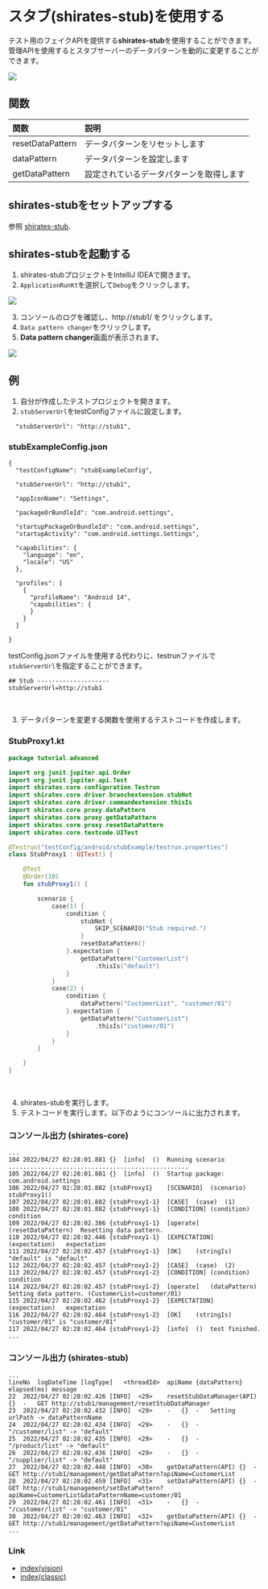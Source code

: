 # スタブ(shirates-stub)を使用する

テスト用のフェイクAPIを提供する**shirates-stub**を使用することができます。
管理APIを使用するとスタブサーバーのデータパターンを動的に変更することができます。

![](_images/shirates_stub_overview.png)

## 関数

| 関数               | 説明                   |
|:-----------------|:---------------------|
| resetDataPattern | データパターンをリセットします      |
| dataPattern      | データパターンを設定します        |
| getDataPattern   | 設定されているデータパターンを取得します |

## shirates-stubをセットアップする

参照 [shirates-stub](https://github.com/ldi-github/shirates-stub.git).

## shirates-stubを起動する

1. shirates-stubプロジェクトをIntelliJ IDEAで開きます。
2. `ApplicationRunKt`を選択して`Debug`をクリックします。

![](_images/application-run-kt.png)

3. コンソールのログを確認し、http://stub1/ をクリックします。
4. `Data pattern changer`をクリックします。
5. **Data pattern changer**画面が表示されます。

![](_images/data-pattern-changer.png)

## 例

1. 自分が作成したテストプロジェクトを開きます。
2. `stubServerUrl`をtestConfigファイルに設定します。

```
  "stubServerUrl": "http://stub1",
```

### stubExampleConfig.json

```
{
  "testConfigName": "stubExampleConfig",

  "stubServerUrl": "http://stub1",

  "appIconName": "Settings",

  "packageOrBundleId": "com.android.settings",

  "startupPackageOrBundleId": "com.android.settings",
  "startupActivity": "com.android.settings.Settings",

  "capabilities": {
    "language": "en",
    "locale": "US"
  },

  "profiles": [
    {
      "profileName": "Android 14",
      "capabilities": {
      }
    }
  ]

}
```

testConfig.jsonファイルを使用する代わりに、testrunファイルで`stubServerUrl`を指定することができます。

```
## Stub --------------------
stubServerUrl=http://stub1
```

<br>

3. データパターンを変更する関数を使用するテストコードを作成します。

### StubProxy1.kt

```kotlin
package tutorial.advanced

import org.junit.jupiter.api.Order
import org.junit.jupiter.api.Test
import shirates.core.configuration.Testrun
import shirates.core.driver.branchextension.stubNot
import shirates.core.driver.commandextension.thisIs
import shirates.core.proxy.dataPattern
import shirates.core.proxy.getDataPattern
import shirates.core.proxy.resetDataPattern
import shirates.core.testcode.UITest

@Testrun("testConfig/android/stubExample/testrun.properties")
class StubProxy1 : UITest() {

    @Test
    @Order(10)
    fun stubProxy1() {

        scenario {
            case(1) {
                condition {
                    stubNot {
                        SKIP_SCENARIO("Stub required.")
                    }
                    resetDataPattern()
                }.expectation {
                    getDataPattern("CustomerList")
                        .thisIs("default")
                }
            }
            case(2) {
                condition {
                    dataPattern("CustomerList", "customer/01")
                }.expectation {
                    getDataPattern("CustomerList")
                        .thisIs("customer/01")
                }
            }
        }

    }
}
```

<br>

4. shirates-stubを実行します。
5. テストコードを実行します。以下のようにコンソールに出力されます。

### コンソール出力 (shirates-core)

```
...
104	2022/04/27 02:28:01.881	{}	[info]	()	Running scenario ..................................................
105	2022/04/27 02:28:01.881	{}	[info]	()	Startup package: com.android.settings
106	2022/04/27 02:28:01.882	{stubProxy1}	[SCENARIO]	(scenario)	stubProxy1()
107	2022/04/27 02:28:01.882	{stubProxy1-1}	[CASE]	(case)	(1)
108	2022/04/27 02:28:01.882	{stubProxy1-1}	[CONDITION]	(condition)	condition
109	2022/04/27 02:28:02.386	{stubProxy1-1}	[operate]	(resetDataPattern)	Resetting data pattern.
110	2022/04/27 02:28:02.446	{stubProxy1-1}	[EXPECTATION]	(expectation)	expectation
111	2022/04/27 02:28:02.457	{stubProxy1-1}	[OK]	(stringIs)	"default" is "default"
112	2022/04/27 02:28:02.457	{stubProxy1-2}	[CASE]	(case)	(2)
113	2022/04/27 02:28:02.457	{stubProxy1-2}	[CONDITION]	(condition)	condition
114	2022/04/27 02:28:02.457	{stubProxy1-2}	[operate]	(dataPattern)	Setting data pattern. (CustomerList=customer/01)
115	2022/04/27 02:28:02.462	{stubProxy1-2}	[EXPECTATION]	(expectation)	expectation
116	2022/04/27 02:28:02.464	{stubProxy1-2}	[OK]	(stringIs)	"customer/01" is "customer/01"
117	2022/04/27 02:28:02.464	{stubProxy1-2}	[info]	()	test finished.
...
```

### コンソール出力 (shirates-stub)

```
...
lineNo	logDateTime	[logType]	<threadId>	apiName	{dataPattern}	elapsed(ms)	message
22	2022/04/27 02:28:02.426	[INFO]	<29>	resetStubDataManager(API)	{}	-	GET http://stub1/management/resetStubDataManager
23	2022/04/27 02:28:02.432	[INFO]	<29>	-	{}	-	Setting urlPath -> dataPatternName
24	2022/04/27 02:28:02.434	[INFO]	<29>	-	{}	-	"/customer/list" -> "default"
25	2022/04/27 02:28:02.435	[INFO]	<29>	-	{}	-	"/product/list" -> "default"
26	2022/04/27 02:28:02.436	[INFO]	<29>	-	{}	-	"/supplier/list" -> "default"
27	2022/04/27 02:28:02.448	[INFO]	<30>	getDataPattern(API)	{}	-	GET http://stub1/management/getDataPattern?apiName=CustomerList
28	2022/04/27 02:28:02.459	[INFO]	<31>	setDataPattern(API)	{}	-	GET http://stub1/management/setDataPattern?apiName=CustomerList&dataPatternName=customer/01
29	2022/04/27 02:28:02.461	[INFO]	<31>	-	{}	-	"/customer/list" -> "customer/01"
30	2022/04/27 02:28:02.463	[INFO]	<32>	getDataPattern(API)	{}	-	GET http://stub1/management/getDataPattern?apiName=CustomerList
...
```

### Link

- [index(vision)](../../index_ja.md)
- [index(classic)](../../classic/index_ja.md)

